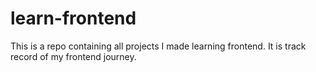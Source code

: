 # learn-frontend
This is a repo containing all projects I made learning frontend. It is track record of my frontend journey.
